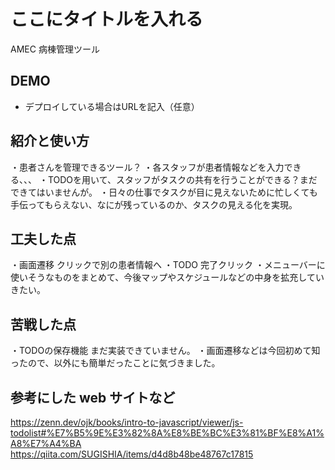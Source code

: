 # ここにタイトルを入れる
AMEC 病棟管理ツール
## DEMO

  - デプロイしている場合はURLを記入（任意）

## 紹介と使い方
・患者さんを管理できるツール？
・各スタッフが患者情報などを入力できる、、、
・TODOを用いて、スタッフがタスクの共有を行うことができる？まだできてはいませんが。
・日々の仕事でタスクが目に見えないために忙しくても手伝ってもらえない、なにが残っているのか、タスクの見える化を実現。
## 工夫した点
・画面遷移 クリックで別の患者情報へ
・TODO 完了クリック
・メニューバーに使いそうなものをまとめて、今後マップやスケジュールなどの中身を拡充していきたい。
## 苦戦した点
・TODOの保存機能 まだ実装できていません。
・画面遷移などは今回初めて知ったので、以外にも簡単だったことに気づきました。

## 参考にした web サイトなど
https://zenn.dev/ojk/books/intro-to-javascript/viewer/js-todolist#%E7%B5%9E%E3%82%8A%E8%BE%BC%E3%81%BF%E8%A1%A8%E7%A4%BA
https://qiita.com/SUGISHIA/items/d4d8b48be48767c17815